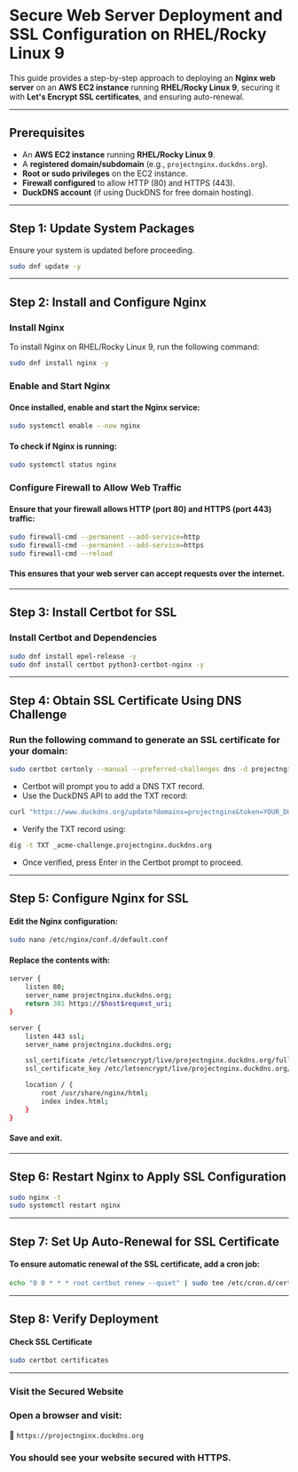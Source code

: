# Secure Web Server Deployment and SSL Configuration on RHEL/Rocky Linux 9

This guide provides a step-by-step approach to deploying an **Nginx web server** on an **AWS EC2 instance** running **RHEL/Rocky Linux 9**, securing it with **Let's Encrypt SSL certificates**, and ensuring auto-renewal.

---

## Prerequisites

- An **AWS EC2 instance** running **RHEL/Rocky Linux 9**.
- A **registered domain/subdomain** (e.g., `projectnginx.duckdns.org`).
- **Root or sudo privileges** on the EC2 instance.
- **Firewall configured** to allow HTTP (80) and HTTPS (443).
- **DuckDNS account** (if using DuckDNS for free domain hosting).

---

## Step 1: Update System Packages

Ensure your system is updated before proceeding.

```sh
sudo dnf update -y
```

---

## Step 2: Install and Configure Nginx

### Install Nginx
To install Nginx on RHEL/Rocky Linux 9, run the following command:

```sh
sudo dnf install nginx -y
```
### Enable and Start Nginx
#### Once installed, enable and start the Nginx service:
```sh
sudo systemctl enable --now nginx
```
#### To check if Nginx is running:
```sh
sudo systemctl status nginx
```
### Configure Firewall to Allow Web Traffic
#### Ensure that your firewall allows HTTP (port 80) and HTTPS (port 443) traffic:
```sh
sudo firewall-cmd --permanent --add-service=http
sudo firewall-cmd --permanent --add-service=https
sudo firewall-cmd --reload
```
#### This ensures that your web server can accept requests over the internet.

---

## Step 3: Install Certbot for SSL
### Install Certbot and Dependencies
```sh
sudo dnf install epel-release -y
sudo dnf install certbot python3-certbot-nginx -y
```

---

## Step 4: Obtain SSL Certificate Using DNS Challenge
### Run the following command to generate an SSL certificate for your domain:
```sh
sudo certbot certonly --manual --preferred-challenges dns -d projectnginx.duckdns.org
```
- Certbot will prompt you to add a DNS TXT record.
- Use the DuckDNS API to add the TXT record:
```sh
curl "https://www.duckdns.org/update?domains=projectnginx&token=YOUR_DUCKDNS_TOKEN&txt=YOUR_CERTBOT_VALUE"
```
- Verify the TXT record using:
```sh
dig -t TXT _acme-challenge.projectnginx.duckdns.org
```
- Once verified, press Enter in the Certbot prompt to proceed.

---

## Step 5: Configure Nginx for SSL
#### Edit the Nginx configuration:
```sh
sudo nano /etc/nginx/conf.d/default.conf
```
#### Replace the contents with:
```sh
server {
    listen 80;
    server_name projectnginx.duckdns.org;
    return 301 https://$host$request_uri;
}

server {
    listen 443 ssl;
    server_name projectnginx.duckdns.org;

    ssl_certificate /etc/letsencrypt/live/projectnginx.duckdns.org/fullchain.pem;
    ssl_certificate_key /etc/letsencrypt/live/projectnginx.duckdns.org/privkey.pem;

    location / {
        root /usr/share/nginx/html;
        index index.html;
    }
}
```
#### Save and exit.

---

## Step 6: Restart Nginx to Apply SSL Configuration
```sh
sudo nginx -t
sudo systemctl restart nginx
```

---

## Step 7: Set Up Auto-Renewal for SSL Certificate
#### To ensure automatic renewal of the SSL certificate, add a cron job:
```sh
echo "0 0 * * * root certbot renew --quiet" | sudo tee /etc/cron.d/certbot-renew
```

--- 

## Step 8: Verify Deployment
#### Check SSL Certificate
```sh
sudo certbot certificates
```

---

### Visit the Secured Website
### Open a browser and visit:
🔗 `https://projectnginx.duckdns.org`

### You should see your website secured with HTTPS.
